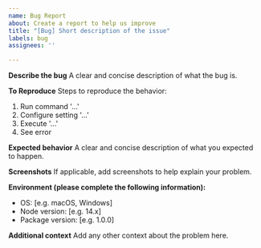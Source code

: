 ```yaml
---
name: Bug Report
about: Create a report to help us improve
title: "[Bug] Short description of the issue"
labels: bug
assignees: ''

---
```


**Describe the bug**
A clear and concise description of what the bug is.

**To Reproduce**
Steps to reproduce the behavior:
1. Run command '...'
2. Configure setting '...'
3. Execute '...'
4. See error

**Expected behavior**
A clear and concise description of what you expected to happen.

**Screenshots**
If applicable, add screenshots to help explain your problem.

**Environment (please complete the following information):**
 - OS: [e.g. macOS, Windows]
 - Node version: [e.g. 14.x]
 - Package version: [e.g. 1.0.0]

**Additional context**
Add any other context about the problem here.
